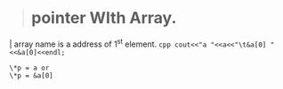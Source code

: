 

> # pointer WIth Array.


| array name is a address of 1<sup>st</sup> element.
	```cpp
		cout<<"a "<<a<<"\t&a[0] "<<&a[0]<<endl;	
	```

	\*p = a or
    \*p = &a[0]
